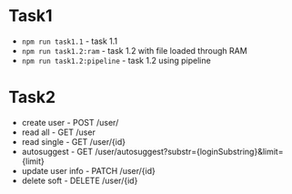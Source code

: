 # Task1

* `npm run task1.1` - task 1.1
* `npm run task1.2:ram` - task 1.2 with file loaded through RAM
* `npm run task1.2:pipeline` - task 1.2 using pipeline


# Task2

* create user - POST /user/
* read all - GET /user
* read single - GET /user/{id}
* autosuggest - GET /user/autosuggest?substr={loginSubstring}&limit={limit}
* update user info - PATCH /user/{id}
* delete soft - DELETE /user/{id}